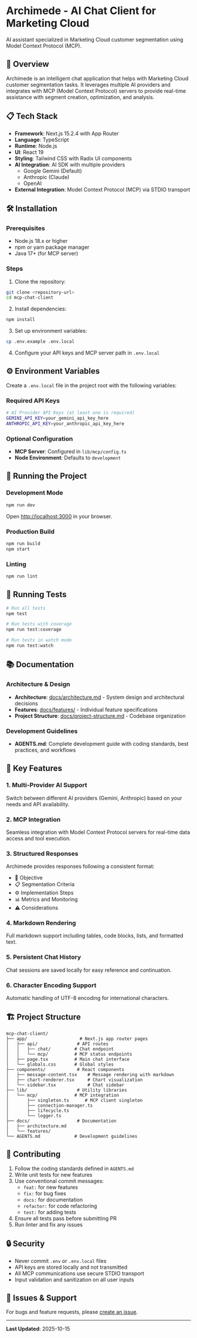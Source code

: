 # Archimede - AI Chat Client for Marketing Cloud

AI assistant specialized in Marketing Cloud customer segmentation using Model Context Protocol (MCP).

## 🚀 Overview

Archimede is an intelligent chat application that helps with Marketing Cloud customer segmentation tasks. It leverages multiple AI providers and integrates with MCP (Model Context Protocol) servers to provide real-time assistance with segment creation, optimization, and analysis.

## 📋 Tech Stack

- **Framework**: Next.js 15.2.4 with App Router
- **Language**: TypeScript
- **Runtime**: Node.js
- **UI**: React 19
- **Styling**: Tailwind CSS with Radix UI components
- **AI Integration**: AI SDK with multiple providers
  - Google Gemini (Default)
  - Anthropic (Claude)
  - OpenAI
- **External Integration**: Model Context Protocol (MCP) via STDIO transport

## 🛠️ Installation

### Prerequisites

- Node.js 18.x or higher
- npm or yarn package manager
- Java 17+ (for MCP server)

### Steps

1. Clone the repository:
```bash
git clone <repository-url>
cd mcp-chat-client
```

2. Install dependencies:
```bash
npm install
```

3. Set up environment variables:
```bash
cp .env.example .env.local
```

4. Configure your API keys and MCP server path in `.env.local`

## ⚙️ Environment Variables

Create a `.env.local` file in the project root with the following variables:

### Required API Keys

```bash
# AI Provider API Keys (at least one is required)
GEMINI_API_KEY=your_gemini_api_key_here
ANTHROPIC_API_KEY=your_anthropic_api_key_here
```

### Optional Configuration

- **MCP Server**: Configured in `lib/mcp/config.ts`
- **Node Environment**: Defaults to `development`

## 🚀 Running the Project

### Development Mode

```bash
npm run dev
```

Open [http://localhost:3000](http://localhost:3000) in your browser.

### Production Build

```bash
npm run build
npm start
```

### Linting

```bash
npm run lint
```

## 🧪 Running Tests

```bash
# Run all tests
npm test

# Run tests with coverage
npm run test:coverage

# Run tests in watch mode
npm run test:watch
```

## 📚 Documentation

### Architecture & Design

- **Architecture**: [docs/architecture.md](docs/architecture.md) - System design and architectural decisions
- **Features**: [docs/features/](docs/features/) - Individual feature specifications
- **Project Structure**: [docs/project-structure.md](docs/project-structure.md) - Codebase organization

### Development Guidelines

- **AGENTS.md**: Complete development guide with coding standards, best practices, and workflows

## 🎯 Key Features

### 1. Multi-Provider AI Support
Switch between different AI providers (Gemini, Anthropic) based on your needs and API availability.

### 2. MCP Integration
Seamless integration with Model Context Protocol servers for real-time data access and tool execution.

### 3. Structured Responses
Archimede provides responses following a consistent format:
- 🎯 Objective
- 📋 Segmentation Criteria
- ⚙️ Implementation Steps
- 📊 Metrics and Monitoring
- ⚠️ Considerations

### 4. Markdown Rendering
Full markdown support including tables, code blocks, lists, and formatted text.

### 5. Persistent Chat History
Chat sessions are saved locally for easy reference and continuation.

### 6. Character Encoding Support
Automatic handling of UTF-8 encoding for international characters.

## 🏗️ Project Structure

```
mcp-chat-client/
├── app/                    # Next.js app router pages
│   ├── api/               # API routes
│   │   ├── chat/         # Chat endpoint
│   │   └── mcp/          # MCP status endpoints
│   ├── page.tsx          # Main chat interface
│   └── globals.css       # Global styles
├── components/            # React components
│   ├── message-content.tsx    # Message rendering with markdown
│   ├── chart-renderer.tsx     # Chart visualization
│   └── sidebar.tsx            # Chat sidebar
├── lib/                   # Utility libraries
│   └── mcp/              # MCP integration
│       ├── singleton.ts      # MCP client singleton
│       ├── connection-manager.ts
│       ├── lifecycle.ts
│       └── logger.ts
├── docs/                  # Documentation
│   ├── architecture.md
│   └── features/
└── AGENTS.md             # Development guidelines
```

## 🤝 Contributing

1. Follow the coding standards defined in `AGENTS.md`
2. Write unit tests for new features
3. Use conventional commit messages:
   - `feat:` for new features
   - `fix:` for bug fixes
   - `docs:` for documentation
   - `refactor:` for code refactoring
   - `test:` for adding tests
4. Ensure all tests pass before submitting PR
5. Run linter and fix any issues

## 🔒 Security

- Never commit `.env` or `.env.local` files
- API keys are stored locally and not transmitted
- All MCP communications use secure STDIO transport
- Input validation and sanitization on all user inputs

## 🐛 Issues & Support

For bugs and feature requests, please [create an issue](link-to-issues).

---

**Last Updated**: 2025-10-15

